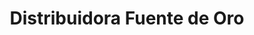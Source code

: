 ---
title: "Distribuidora Fuente de Oro"
url: /santa-ana/distribuidora-fuente-de-oro/
shop: general
---